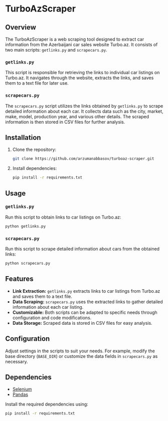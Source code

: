 # TurboAzScraper

## Overview

The TurboAzScraper is a web scraping tool designed to extract car information from the Azerbaijani car sales website Turbo.az. It consists of two main scripts: `getlinks.py` and `scrapecars.py`. 

### `getlinks.py`

This script is responsible for retrieving the links to individual car listings on Turbo.az. It navigates through the website, extracts the links, and saves them to a text file for later use.

### `scrapecars.py`

The `scrapecars.py` script utilizes the links obtained by `getlinks.py` to scrape detailed information about each car. It collects data such as the city, market, make, model, production year, and various other details. The scraped information is then stored in CSV files for further analysis.

## Installation

1. Clone the repository:

   ```bash
   git clone https://github.com/arzumanabbasov/turboaz-scraper.git
   ```

2. Install dependencies:

   ```bash
   pip install -r requirements.txt
   ```

## Usage

### `getlinks.py`

Run this script to obtain links to car listings on Turbo.az:

```bash
python getlinks.py
```

### `scrapecars.py`

Run this script to scrape detailed information about cars from the obtained links:

```bash
python scrapecars.py
```

## Features

- **Link Extraction:** `getlinks.py` extracts links to car listings from Turbo.az and saves them to a text file.
- **Data Scraping:** `scrapecars.py` uses the extracted links to gather detailed information about each car listing.
- **Customizable:** Both scripts can be adapted to specific needs through configuration and code modifications.
- **Data Storage:** Scraped data is stored in CSV files for easy analysis.

## Configuration

Adjust settings in the scripts to suit your needs. For example, modify the base directory (`BASE_DIR`) or customize the data fields in `scrapecars.py` as necessary.

## Dependencies

- [Selenium](https://www.selenium.dev/)
- [Pandas](https://pandas.pydata.org/)

Install the required dependencies using:

```bash
pip install -r requirements.txt
```


